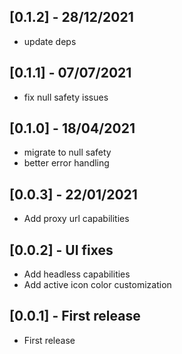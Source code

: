 ## [0.1.2] - 28/12/2021

* update deps

## [0.1.1] - 07/07/2021

* fix null safety issues

## [0.1.0] - 18/04/2021

* migrate to null safety
* better error handling

## [0.0.3] - 22/01/2021

* Add proxy url capabilities

## [0.0.2] - UI fixes

* Add headless capabilities
* Add active icon color customization

## [0.0.1] - First release

* First release
